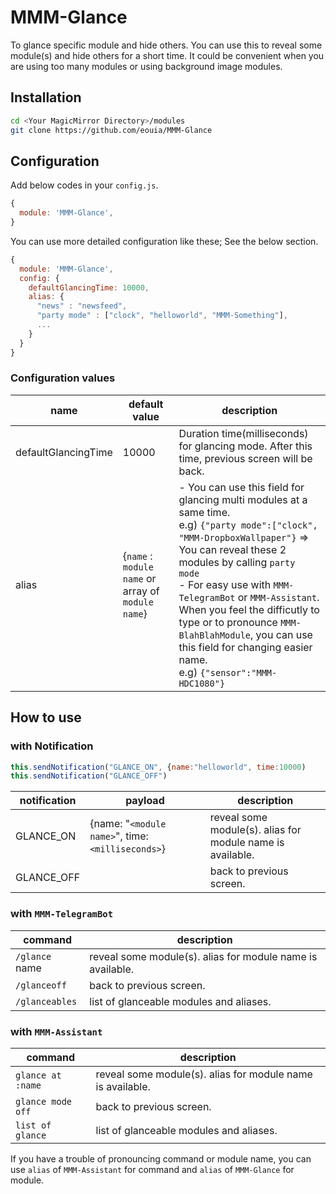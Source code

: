 # MMM-Glance
To glance specific module and hide others.
You can use this to reveal some module(s) and hide others for a short time. It could be convenient when you are using too many modules or using background image modules.

## Installation
```sh
cd <Your MagicMirror Directory>/modules
git clone https://github.com/eouia/MMM-Glance
```


## Configuration
Add below codes in your `config.js`.
```javascript
{
  module: 'MMM-Glance',
}
```

You can use more detailed configuration like these; See the below section.
```javascript
{
  module: 'MMM-Glance',
  config: {
    defaultGlancingTime: 10000,
    alias: {
      "news" : "newsfeed",
      "party mode" : ["clock", "helloworld", "MMM-Something"],
      ...
    }  
  }
}
```

### Configuration values

|name |default value |description
|--- |---|---
|defaultGlancingTime | 10000 |Duration time(milliseconds) for glancing mode. After this time, previous screen will be back.
|alias | {`name` : `module name` or array of `module name`} | - You can use this field for glancing multi modules at a same time. <br>e.g) `{"party mode":["clock", "MMM-DropboxWallpaper"}` => You can reveal these 2 modules by calling `party mode`<br> - For easy use with `MMM-TelegramBot` or `MMM-Assistant`. When you feel the difficutly to type or to pronounce `MMM-BlahBlahModule`, you can use this field for changing easier name. <br>e.g) `{"sensor":"MMM-HDC1080"}`

## How to use
### with Notification
```javascript
this.sendNotification("GLANCE_ON", {name:"helloworld", time:10000)
this.sendNotification("GLANCE_OFF")
```
|notification |payload |description
|--- |--- |---
|GLANCE_ON | {name: "`<module name>`", time:`<milliseconds>`} | reveal some module(s). alias for module name is available.
|GLANCE_OFF | | back to previous screen.

### with `MMM-TelegramBot`
|command | description
|--- |---
|`/glance` name| reveal some module(s). alias for module name is available.
|`/glanceoff` | back to previous screen.
|`/glanceables` | list of glanceable modules and aliases.


### with `MMM-Assistant`
|command | description
|--- |---
|`glance at :name`| reveal some module(s). alias for module name is available.
|`glance mode off` | back to previous screen.
|`list of glance` | list of glanceable modules and aliases.

If you have a trouble of pronouncing command or module name, you can use `alias` of `MMM-Assistant` for command and `alias` of `MMM-Glance` for module.

